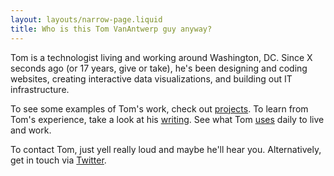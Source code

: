 ```yaml
---
layout: layouts/narrow-page.liquid
title: Who is this Tom VanAntwerp guy anyway?
---
```


Tom is a technologist living and working around Washington, DC. Since <span style="font-variant-numeric: tabular-nums" class="seconds-target">X</span> seconds ago (or <span class="years-target">17</span> years, give or take), he's been designing and coding websites, creating interactive data visualizations, and building out IT infrastructure.

To see some examples of Tom's work, check out [projects](/projects). To learn from Tom's experience, take a look at his [writing](/writing). See what Tom [uses](/uses) daily to live and work.

To contact Tom, just yell really loud and maybe he'll hear you. Alternatively, get in touch via <a href="https://twitter.com/{{metadata.author.twitter}}" target="_blank" rel="noopener noreferrer">Twitter</a>.

<script>
  const secondsTarget = document.querySelector('.seconds-target');
  const yearsTarget = document.querySelector('.years-target');
  let ms = new Date().getTime() - new Date('2004-01-01').getTime();
  const msToYears = ms => ms/1000/60/60/24/365.25;

  secondsTarget.textContent = Intl.NumberFormat('en-US').format(Math.round(ms/1000));
  yearsTarget.textContent = Math.round(msToYears(ms * 10) / 10);

  setInterval(() => {
    ms = new Date().getTime() - new Date('2004-01-01').getTime();
    secondsTarget.textContent = Intl.NumberFormat('en-US').format(Math.round(ms/1000));
    yearsTarget.textContent = Math.round(msToYears(ms * 10) / 10);
  }, 1000);
</script>
